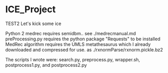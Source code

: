 # ICE_Project
TEST2
Let's kick some ice

Python 2
medrec requires semidbm.. see ./medrecmanual.md
preProcessing.py requires the python package "Requests" to be installed
MedRec algorithm requires the UMLS metathesaurus which I already downloaded and compressed for use. as ./rxnormParse/rxnorm.pickle.bz2

The scripts I wrote were: search.py, preprocess.py, wrapper.sh, postprocess1.py, and postprocess2.py


